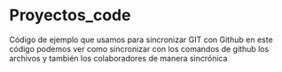 # Proyectos_code
Código de ejemplo que usamos para sincronizar GIT con Github
en este código podemos ver como sincronizar con los comandos de github los archivos y también los colaboradores de manera sincrónica
